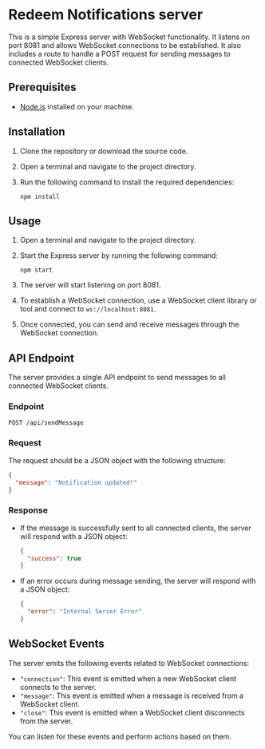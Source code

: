 # Redeem Notifications server

This is a simple Express server with WebSocket functionality. It listens on port 8081 and allows WebSocket connections to be established. It also includes a route to handle a POST request for sending messages to connected WebSocket clients.

## Prerequisites

- [Node.js](https://nodejs.org) installed on your machine.

## Installation

1. Clone the repository or download the source code.
2. Open a terminal and navigate to the project directory.
3. Run the following command to install the required dependencies:

   ```shell
   npm install
   ```

## Usage

1. Open a terminal and navigate to the project directory.
2. Start the Express server by running the following command:

   ```shell
   npm start
   ```

3. The server will start listening on port 8081.
4. To establish a WebSocket connection, use a WebSocket client library or tool and connect to `ws://localhost:8081`.
5. Once connected, you can send and receive messages through the WebSocket connection.

## API Endpoint

The server provides a single API endpoint to send messages to all connected WebSocket clients.

### Endpoint

`POST /api/sendMessage`

### Request

The request should be a JSON object with the following structure:

```json
{
  "message": "Notification updated!"
}
```

### Response

- If the message is successfully sent to all connected clients, the server will respond with a JSON object:

  ```json
  {
    "success": true
  }
  ```

- If an error occurs during message sending, the server will respond with a JSON object:

  ```json
  {
    "error": "Internal Server Error"
  }
  ```

## WebSocket Events

The server emits the following events related to WebSocket connections:

- `"connection"`: This event is emitted when a new WebSocket client connects to the server.
- `"message"`: This event is emitted when a message is received from a WebSocket client.
- `"close"`: This event is emitted when a WebSocket client disconnects from the server.

You can listen for these events and perform actions based on them.

